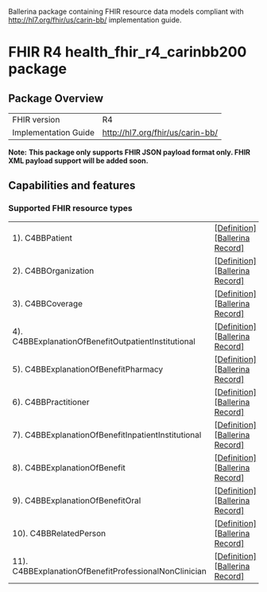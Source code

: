 Ballerina package containing FHIR resource data models
compliant with http://hl7.org/fhir/us/carin-bb/ implementation guide.

# FHIR R4 health_fhir_r4_carinbb200 package

## Package Overview

|                      |                      |
|----------------------|----------------------|
| FHIR version         | R4                   |
| Implementation Guide | http://hl7.org/fhir/us/carin-bb/               |


**Note:**
**This package only supports FHIR JSON payload format only. FHIR XML payload support will be added soon.**

## Capabilities and features

### Supported FHIR resource types

|                  |                                             |
|------------------|---------------------------------------------|
| 1). C4BBPatient | [[Definition]][s1] [[Ballerina Record]][m1] |
| 2). C4BBOrganization | [[Definition]][s2] [[Ballerina Record]][m2] |
| 3). C4BBCoverage | [[Definition]][s3] [[Ballerina Record]][m3] |
| 4). C4BBExplanationOfBenefitOutpatientInstitutional | [[Definition]][s4] [[Ballerina Record]][m4] |
| 5). C4BBExplanationOfBenefitPharmacy | [[Definition]][s5] [[Ballerina Record]][m5] |
| 6). C4BBPractitioner | [[Definition]][s6] [[Ballerina Record]][m6] |
| 7). C4BBExplanationOfBenefitInpatientInstitutional | [[Definition]][s7] [[Ballerina Record]][m7] |
| 8). C4BBExplanationOfBenefit | [[Definition]][s8] [[Ballerina Record]][m8] |
| 9). C4BBExplanationOfBenefitOral | [[Definition]][s9] [[Ballerina Record]][m9] |
| 10). C4BBRelatedPerson | [[Definition]][s10] [[Ballerina Record]][m10] |
| 11). C4BBExplanationOfBenefitProfessionalNonClinician | [[Definition]][s11] [[Ballerina Record]][m11] |

[m1]: https://lib.ballerina.io/healthcare/health.fhir.r4.carinbb200/1.0.0#C4BBPatient
[m2]: https://lib.ballerina.io/healthcare/health.fhir.r4.carinbb200/1.0.0#C4BBOrganization
[m3]: https://lib.ballerina.io/healthcare/health.fhir.r4.carinbb200/1.0.0#C4BBCoverage
[m4]: https://lib.ballerina.io/healthcare/health.fhir.r4.carinbb200/1.0.0#C4BBExplanationOfBenefitOutpatientInstitutional
[m5]: https://lib.ballerina.io/healthcare/health.fhir.r4.carinbb200/1.0.0#C4BBExplanationOfBenefitPharmacy
[m6]: https://lib.ballerina.io/healthcare/health.fhir.r4.carinbb200/1.0.0#C4BBPractitioner
[m7]: https://lib.ballerina.io/healthcare/health.fhir.r4.carinbb200/1.0.0#C4BBExplanationOfBenefitInpatientInstitutional
[m8]: https://lib.ballerina.io/healthcare/health.fhir.r4.carinbb200/1.0.0#C4BBExplanationOfBenefit
[m9]: https://lib.ballerina.io/healthcare/health.fhir.r4.carinbb200/1.0.0#C4BBExplanationOfBenefitOral
[m10]: https://lib.ballerina.io/healthcare/health.fhir.r4.carinbb200/1.0.0#C4BBRelatedPerson
[m11]: https://lib.ballerina.io/healthcare/health.fhir.r4.carinbb200/1.0.0#C4BBExplanationOfBenefitProfessionalNonClinician

[s1]: http://hl7.org/fhir/us/carin-bb/StructureDefinition/C4BB-Patient
[s2]: http://hl7.org/fhir/us/carin-bb/StructureDefinition/C4BB-Organization
[s3]: http://hl7.org/fhir/us/carin-bb/StructureDefinition/C4BB-Coverage
[s4]: http://hl7.org/fhir/us/carin-bb/StructureDefinition/C4BB-ExplanationOfBenefit-Outpatient-Institutional
[s5]: http://hl7.org/fhir/us/carin-bb/StructureDefinition/C4BB-ExplanationOfBenefit-Pharmacy
[s6]: http://hl7.org/fhir/us/carin-bb/StructureDefinition/C4BB-Practitioner
[s7]: http://hl7.org/fhir/us/carin-bb/StructureDefinition/C4BB-ExplanationOfBenefit-Inpatient-Institutional
[s8]: http://hl7.org/fhir/us/carin-bb/StructureDefinition/C4BB-ExplanationOfBenefit
[s9]: http://hl7.org/fhir/us/carin-bb/StructureDefinition/C4BB-ExplanationOfBenefit-Oral
[s10]: http://hl7.org/fhir/us/carin-bb/StructureDefinition/C4BB-RelatedPerson
[s11]: http://hl7.org/fhir/us/carin-bb/StructureDefinition/C4BB-ExplanationOfBenefit-Professional-NonClinician
